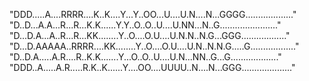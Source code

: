 "DDD.....A....RRRR....K..K....Y...Y..OO...U....U.N....N...GGGG..................."
"D..D...A.A...R...R...K.K......Y.Y..O..O..U....U.NN...N..G......................."
"D...D.A...A..R...R...KK........Y..O....O.U....U.N.N..N.G...GGG.................."
"D...D.AAAAA..RRRR....KK........Y..O....O.U....U.N..N.N.G.....G.................."
"D..D.A.....A.R....R..K.K.......Y...O..O..U....U.N...NN..G...G..................."
"DDD..A.....A.R.....R.K..K......Y....OO....UUUU..N....N...GGG...................."
